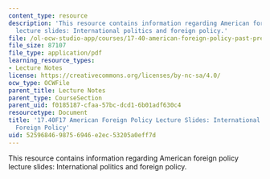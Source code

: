 ```yaml
---
content_type: resource
description: 'This resource contains information regarding American foreign policy
  lecture slides: International politics and foreign policy.'
file: /ol-ocw-studio-app/courses/17-40-american-foreign-policy-past-present-and-future-fall-2017/5259684698756946e2ec53205a0eff7d_MIT17_40F17_IntrnatnlPolit.pdf
file_size: 87107
file_type: application/pdf
learning_resource_types:
- Lecture Notes
license: https://creativecommons.org/licenses/by-nc-sa/4.0/
ocw_type: OCWFile
parent_title: Lecture Notes
parent_type: CourseSection
parent_uid: f0185187-cfaa-57bc-dcd1-6b01adf630c4
resourcetype: Document
title: '17.40F17 American Foreign Policy Lecture Slides: International Politics and
  Foreign Policy'
uid: 52596846-9875-6946-e2ec-53205a0eff7d
---
```

This resource contains information regarding American foreign policy lecture slides: International politics and foreign policy.